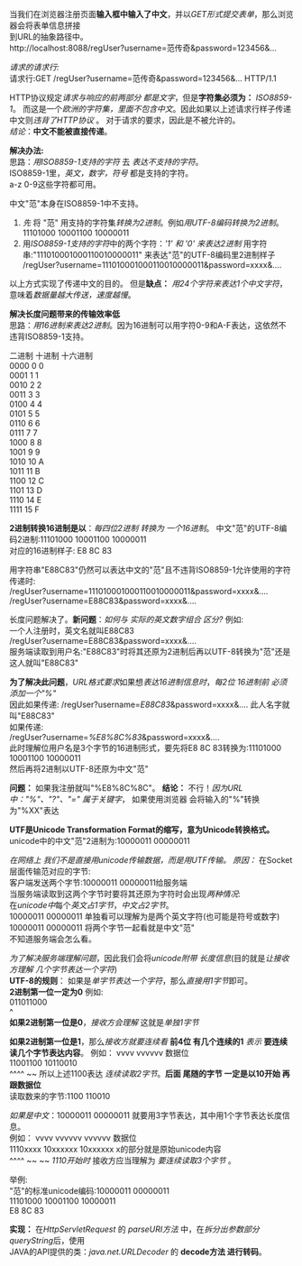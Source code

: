 
  
当我们在浏览器注册页面**输入框中输入了中文**，并以*GET形式提交表单*，那么浏览器会将表单信息拼接  
到URL的抽象路径中。  
http://localhost:8088/regUser?username=范传奇&password=123456&...  
  
*请求的请求行:*  
请求行:GET /regUser?username=范传奇&password=123456&... HTTP/1.1  
  
HTTP协议规定*请求与响应的前两部分 都是文字*，但是**字符集必须为：** *ISO8859-1*。
而这是一个*欧洲的字符集，里面不包含中文*。因此如果以上述请求行样子传递中文则*违背了HTTP协议* 。
对于请求的要求，因此是不被允许的。  
*结论*：**中文不能被直接传递**。  
  
  
**解决办法:**  
思路：*用ISO8859-1支持的字符* 去 *表达不支持的字符*。  
ISO8859-1里，*英文，数字，符号* 都是支持的字符。  
a-z 0-9这些字符都可用。  
  
中文"范"本身在ISO8859-1中不支持。  
1. *先* 将 "范" 用支持的字符集*转换为2进制*。例如*用UTF-8编码转换为2进制*。  
  11101000  10001100  10000011  
2. 用*ISO8859-1支持的字符*中的两个字符：*'1' 和 '0' 来表达2进制*
  用字符串:"111010001000110010000011" 来表达"范"的UTF-8编码里2进制样子  
  /regUser?username=111010001000110010000011&password=xxxx&....  
  
以上方式实现了传递中文的目的。
但是**缺点：** *用24个字符来表达1个中文字符*，意味着*数据量越大传送，速度越慢*。  
  
**解决长度问题带来的传输效率低**  
思路：*用16进制来表达2进制*。因为16进制可以用字符0-9和A-F表达，这依然不违背ISO8859-1支持。  
  
二进制         十进制         十六进制  
0000            0               0  
0001            1               1  
0010            2               2  
0011            3               3  
0100            4               4  
0101            5               5  
0110            6               6  
0111            7               7  
1000            8               8  
1001            9               9  
1010            10              A  
1011            11              B  
1100            12              C  
1101            13              D  
1110            14              E  
1111            15              F  

**2进制转换16进制是以**：*每四位2进制 转换为 一个16进制*。
中文"范"的UTF-8编码2进制:11101000  10001100  10000011  
对应的16进制样子:                  E8                  8C                  83  

用字符串"E88C83"仍然可以表达中文的"范"且不违背ISO8859-1允许使用的字符  
传递时:  
/regUser?username=111010001000110010000011&password=xxxx&....  
/regUser?username=E88C83&password=xxxx&....  
  
长度问题解决了。**新问题**：*如何与 实际的英文数字组合 区分?*
例如:  
一个人注册时，英文名就叫E88C83  
/regUser?username=E88C83&password=xxxx&....  
服务端读取到用户名:"E88C83"时将其还原为2进制后再以UTF-8转换为"范"还是这人就叫"E88C83"  

**为了解决此问题**，*URL格式要求*如果想*表达16进制信息时*，*每2位 16进制前  必须添加一个"%"*  
因此如果传递: 
/regUser?username=*E88C83*&password=xxxx&....   此人名字就叫"E88C83"  
如果传递:  
/regUser?username=*%E8%8C%83*&password=xxxx&....  
此时理解位用户名是3个字节的16进制形式，要先将E8 8C 83转换为:11101000 10001100 10000011  
然后再将2进制以UTF-8还原为中文"范"  
  
**问题：** 如果我注册就叫"%E8%8C%8C"。
**结论：** 不行！*因为URL中："%"、"?"、"=" 属于关键字*，
如果使用浏览器 会将输入的"%"转换为"%XX"表达  


**UTF是Unicode Transformation Format的缩写，意为Unicode转换格式。**  
unicode中的中文"范"2进制为:10000011 00000011  

*在网络上 我们不是直接用unicode传输数据，而是用UTF传输。*
*原因：*
在Socket层面传输范对应的字节:  
客户端发送两个字节:10000011  00000011给服务端  
当服务端读取到这两个字节时要将其还原为字符时会出现*两种情况*:  
在*unicode中*每个*英文占1字节*，*中文占2字节*。  
10000011  00000011 单独看可以理解为是两个英文字符(也可能是符号或数字)  
10000011  00000011 将两个字节一起看就是中文"范"  
不知道服务端会怎么看。
  
*为了解决服务端理解问题*，因此我们会将*unicode附带 长度信息*(目的就是*让接收方理解 几个字节表达一个字符*)  
**UTF-8的规则**：
如果是*单字节表达一个字符*，那么*直接用1字节*即可。  
**2进制第一位一定为0**
例如:  
011011000  
^  
**如果2进制第一位是0**，*接收方会理解* 这就是*单独1字节*  
  
**如果2进制第一位是1**，那么*接收方就要连续看* **前4位 有几个连续的1** *表示*  **要连续读几个字节表达内容**。
例如：
          vvvv       vvvvvv  数据位  
11001100 10110010  
^^^^            ~~
所以上述1100表达 *连续读取2字节*。**后面 尾随的字节 一定是以10开始 再跟数据位**  
读取数来的字节:1100 110010  
  
  
*如果是中文*：10000011 00000011 就要用3字节表达，其中用1个字节表达长度信息。  
例如：
          vvvv      vvvvvv      vvvvvv   数据位  
1110xxxx 10xxxxxx 10xxxxxx   x的部分就是原始unicode内容  
^^^^           ~~                 ~~
*1110开始时* 接收方应当理解为 *要连续读取3个字节*  。
  
举例:  
"范"的标准unicode编码:10000011 00000011  
11101000  10001100  10000011  
E8                  8C                  83  
  
  
  
**实现：** 
在*HttpServletRequest* 的 *parseURI方法* 中，在*拆分出参数部分queryString*后，使用  
JAVA的API提供的类：*java.net.URLDecoder* 的 **decode方法  进行转码**。